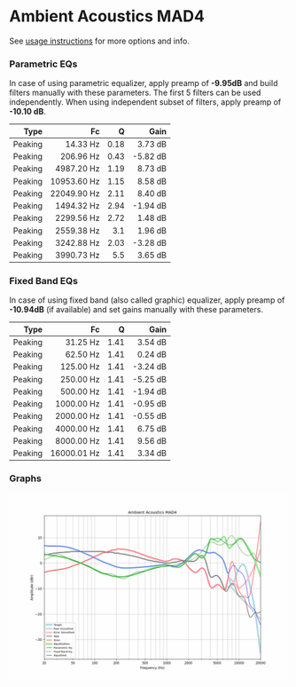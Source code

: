 # Ambient Acoustics MAD4
See [usage instructions](https://github.com/jaakkopasanen/AutoEq#usage) for more options and info.

### Parametric EQs
In case of using parametric equalizer, apply preamp of **-9.95dB** and build filters manually
with these parameters. The first 5 filters can be used independently.
When using independent subset of filters, apply preamp of **-10.10 dB**.

| Type    | Fc          |    Q | Gain     |
|--------:|------------:|-----:|---------:|
| Peaking | 14.33 Hz    | 0.18 | 3.73 dB  |
| Peaking | 206.96 Hz   | 0.43 | -5.82 dB |
| Peaking | 4987.20 Hz  | 1.19 | 8.73 dB  |
| Peaking | 10953.60 Hz | 1.15 | 8.58 dB  |
| Peaking | 22049.90 Hz | 2.11 | 8.40 dB  |
| Peaking | 1494.32 Hz  | 2.94 | -1.94 dB |
| Peaking | 2299.56 Hz  | 2.72 | 1.48 dB  |
| Peaking | 2559.38 Hz  | 3.1  | 1.96 dB  |
| Peaking | 3242.88 Hz  | 2.03 | -3.28 dB |
| Peaking | 3990.73 Hz  | 5.5  | 3.65 dB  |

### Fixed Band EQs
In case of using fixed band (also called graphic) equalizer, apply preamp of **-10.94dB**
(if available) and set gains manually with these parameters.

| Type    | Fc          |    Q | Gain     |
|--------:|------------:|-----:|---------:|
| Peaking | 31.25 Hz    | 1.41 | 3.54 dB  |
| Peaking | 62.50 Hz    | 1.41 | 0.24 dB  |
| Peaking | 125.00 Hz   | 1.41 | -3.24 dB |
| Peaking | 250.00 Hz   | 1.41 | -5.25 dB |
| Peaking | 500.00 Hz   | 1.41 | -1.94 dB |
| Peaking | 1000.00 Hz  | 1.41 | -0.95 dB |
| Peaking | 2000.00 Hz  | 1.41 | -0.55 dB |
| Peaking | 4000.00 Hz  | 1.41 | 6.75 dB  |
| Peaking | 8000.00 Hz  | 1.41 | 9.56 dB  |
| Peaking | 16000.01 Hz | 1.41 | 3.34 dB  |

### Graphs
![](./Ambient%20Acoustics%20MAD4.png)
